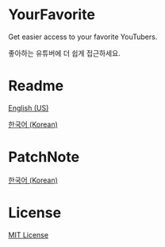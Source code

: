 # YourFavorite
Get easier access to your favorite YouTubers.

좋아하는 유튜버에 더 쉽게 접근하세요.

# Readme
[English (US)](https://github.com/cottons-kr/YourFavorite/blob/main/README-us.md)

[한국어 (Korean)](https://github.com/cottons-kr/YourFavorite/blob/main/README-kr.md)

# PatchNote
[한국어 (Korean)](https://github.com/cottons-kr/YourFavorite/blob/main/Patchnote-kr.md)

# License
[MIT License](https://github.com/cottons-kr/YourFavorite/blob/main/LICENSE)
